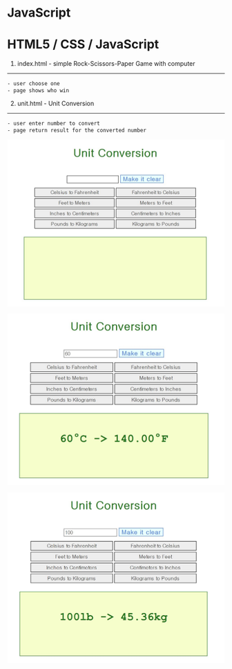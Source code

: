 # JavaScript
# HTML5 / CSS / JavaScript  


1. index.html - simple Rock-Scissors-Paper Game with computer
----------------------------------------

    - user choose one
    - page shows who win


2. unit.html - Unit Conversion 
-----------------------------------------

    - user enter number to convert 
    - page return result for the converted number


![image](./images/Capture.JPG)

![image](./images/Capture1.JPG)

![image](./images/Capture3.JPG)
 
 
 
 
